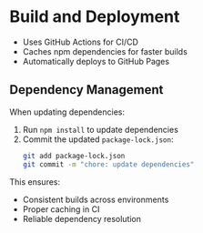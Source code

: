 # Build and Deployment

- Uses GitHub Actions for CI/CD
- Caches npm dependencies for faster builds
- Automatically deploys to GitHub Pages

## Dependency Management

When updating dependencies:

1. Run `npm install` to update dependencies
2. Commit the updated `package-lock.json`:
   ```bash
   git add package-lock.json
   git commit -m "chore: update dependencies"
   ```

This ensures:
- Consistent builds across environments
- Proper caching in CI
- Reliable dependency resolution
